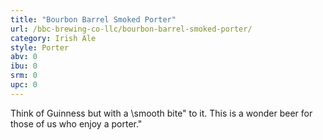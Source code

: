```yaml
---
title: "Bourbon Barrel Smoked Porter"
url: /bbc-brewing-co-llc/bourbon-barrel-smoked-porter/
category: Irish Ale
style: Porter
abv: 0
ibu: 0
srm: 0
upc: 0
---
```

Think of Guinness but with a \smooth bite\" to it. This is a wonder beer for those of us who enjoy a porter."
